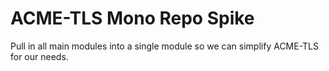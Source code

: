 # ACME-TLS Mono Repo Spike

Pull in all main modules into a single module so we can simplify ACME-TLS for our needs.